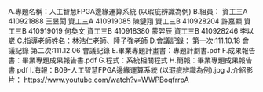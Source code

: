 A.專題名稱：人工智慧FPGA邊緣運算系統 (以瑕疵辨識為例)
B.組員：
    資工三A 410921888 王昱閎
    資工三A 410919085 陳鏈翔
    資工三B 410928204 許嘉顯
    資工三B 410919019 何奐文
    資工三B 410918380 蒙羿辰
    資工三B 410928246 李以崴
C.指導老師姓名：林浩仁老師、陸子強老師
D.會議記錄：
    第一次:111.10.18 會議記錄
    第二次:111.12.06 會議記錄
E.畢業專題計畫書：專題計劃書.pdf
F.成果報告書：畢業專題成果報告書.pdf
G.程式：系統相關程式
H.簡報：畢業專題成果報告書.pdf
I.海報：B09-人工智慧FPGA邊緣運算系統 (以瑕疵辨識為例).jpg
J.介紹影片： https://www.youtube.com/watch?v=WWPBoqfrrpA
